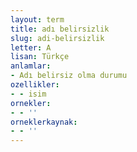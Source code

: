 ```yaml
---
layout: term
title: adı belirsizlik
slug: adi-belirsizlik
letter: A
lisan: Türkçe
anlamlar:
- Adı belirsiz olma durumu
ozellikler:
- - isim
ornekler:
- - ''
orneklerkaynak:
- - ''
---
```

